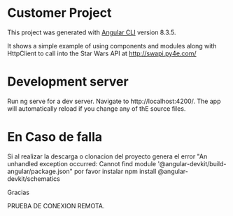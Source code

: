 # Customer Project

This project was generated with [Angular CLI](https://github.com/angular/angular-cli) version 8.3.5.

It shows a simple example of using components and modules along 
with HttpClient to call into the Star Wars API at http://swapi.py4e.com/
 
# Development server
Run ng serve for a dev server. Navigate to http://localhost:4200/. The app will automatically reload if you change any of thE source files.


# En Caso de falla

Si al realizar la descarga o clonacion del proyecto genera el error "An unhandled exception occurred: Cannot find module '@angular-devkit/build-angular/package.json"  por favor instalar    npm install @angular-devkit/schematics

Gracias

PRUEBA DE CONEXION REMOTA.
